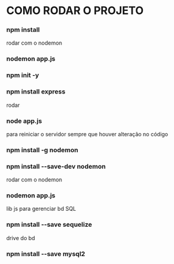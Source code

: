 # COMO RODAR O PROJETO

### npm install

rodar com o nodemon
### nodemon app.js

### npm init -y

### npm install express

rodar
### node app.js

para reiniciar o servidor sempre que houver alteração no código
### npm install -g nodemon
### npm install --save-dev nodemon

rodar com o nodemon
### nodemon app.js

lib js para gerenciar bd SQL
### npm install --save sequelize

drive do bd
### npm install --save mysql2